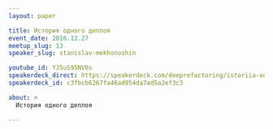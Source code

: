 ```yaml
---
layout: paper

title: История одного деплоя
event_date: 2016.12.27
meetup_slug: 13
speaker_slug: stanislav-mekhonoshin

youtube_id: YJ5uS95NV0s
speakerdeck_direct: https://speakerdeck.com/deeprefactoring/istoriia-odnogho-dieploia-stanislav-miekhonoshin
speakerdeck_id: c3fbcb6267fa46ad954da7ad5a2ef3c3

about: >
  История одного деплоя 

---
```

